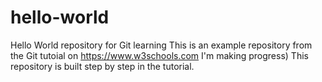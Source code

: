 # hello-world
Hello World repository for Git learning
This is an example repository from the Git tutoial on https://www.w3schools.com
I'm making progress)
This repository is built step by step in the tutorial.
